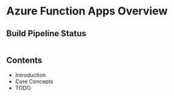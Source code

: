 # Azure Function Apps Overview

## Build Pipeline Status
<p align="left">
   <a href=""><img alt="" src="https://img.shields.io/azure-devops/build/klassanov/11b36bf9-e73b-4694-9b17-ae755482f017/24?logo=azurefunctions&label=FunctionApp.HTTP Build" /></a>
   <br />
   <a href=""><img alt="" src="https://img.shields.io/azure-devops/build/klassanov/11b36bf9-e73b-4694-9b17-ae755482f017/24?logo=azurefunctions&label=FunctionApp.HTTP Docker Build" /></a>
   <br/ >
   <a href=""><img alt="" src="https://img.shields.io/badge/I like-blue badges-blue" /></a>
</p>


## Contents
- Introduction
- Core Concepts
- TODO


